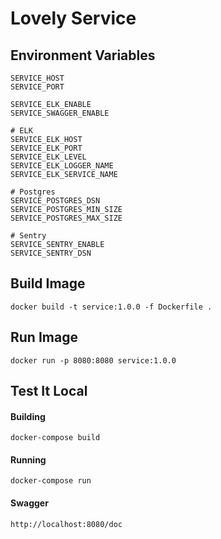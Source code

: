 # Lovely Service

## Environment Variables

```
SERVICE_HOST
SERVICE_PORT

SERVICE_ELK_ENABLE
SERVICE_SWAGGER_ENABLE

# ELK
SERVICE_ELK_HOST
SERVICE_ELK_PORT
SERVICE_ELK_LEVEL
SERVICE_ELK_LOGGER_NAME
SERVICE_ELK_SERVICE_NAME

# Postgres
SERVICE_POSTGRES_DSN
SERVICE_POSTGRES_MIN_SIZE
SERVICE_POSTGRES_MAX_SIZE

# Sentry
SERVICE_SENTRY_ENABLE
SERVICE_SENTRY_DSN
```

## Build Image

```
docker build -t service:1.0.0 -f Dockerfile .
```

## Run Image

```
docker run -p 8080:8080 service:1.0.0
```

## Test It Local

#### Building
```
docker-compose build
```

#### Running
```
docker-compose run
```

#### Swagger
```
http://localhost:8080/doc
```